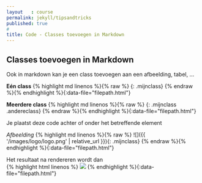 ```yaml
---
layout   : course
permalink: jekyll/tipsandtricks
published: true
#
title: Code - Classes toevoegen in Markdown
---
```


## Classes toevoegen in Markdown

Ook in markdown kan je een class toevoegen aan een afbeelding, tabel, …

**Eén class**
{% highlight md linenos %}{% raw %}
    {: .mijnclass}
{% endraw %}{% endhighlight %}{:data-file="filepath.html"}

**Meerdere class**
{% highlight md linenos %}{% raw %}
    {: .mijnclass .andereclass}
{% endraw %}{% endhighlight %}{:data-file="filepath.html"}

Je plaatst deze code achter of onder het betreffende element

*Afbeelding*
{% highlight md linenos %}{% raw %}
    ![]({{ '/images/logo/logo.png' | relative_url }}){: .mijnclass}
{% endraw %}{% endhighlight %}{:data-file="filepath.html"}

Het resultaat na rendereren wordt dan  
{% highlight html linenos %}
    <img src="{{ '/images/logo/logo.png' | relative_url }}" class="mijnclass">
{% endhighlight %}{:data-file="filepath.html"}